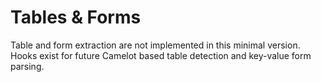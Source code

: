 # Tables & Forms

Table and form extraction are not implemented in this minimal version.  Hooks exist for future Camelot based table detection and key-value form parsing.
